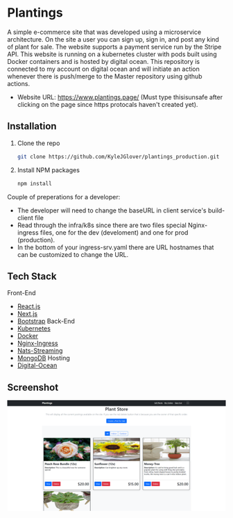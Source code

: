 
# Plantings

A simple e-commerce site that was developed using a microservice architecture. On the site a user you can sign up, sign in, and post any kind of plant for sale. The website supports a payment service run by the Stripe API. This website is running on a kubernetes cluster with pods built using Docker containers and is hosted by digital ocean. This repository is connected to my account on digital ocean and will initiate an action whenever there is push/merge to the Master repository using github actions. 
- Website URL: https://www.plantings.page/ (Must type thisisunsafe after clicking on the page since https protocals haven't created yet).

## Installation

1. Clone the repo
   ```sh
   git clone https://github.com/KyleJGlover/plantings_production.git
   ```
2. Install NPM packages
   ```sh
   npm install
   ```
Couple of preperations for a developer:
- The developer will need to change the baseURL in client service's build-client file
- Read through the infra/k8s since there are two files special Nginx-ingress files, one for the dev (develoment) and one for prod (production). 
- In the bottom of your ingress-srv.yaml there are URL hostnames that can be customized to change the URL.
## Tech Stack
Front-End 
- [React.js](https://reactjs.org/)
- [Next.js](https://nextjs.org/)
- [Bootstrap](https://getbootstrap.com)
Back-End
- [Kubernetes](https://kubernetes.io/)
- [Docker](https://www.docker.com/)
- [Nginx-Ingress](https://kubernetes.github.io/ingress-nginx/)
- [Nats-Streaming](https://docs.nats.io/nats-streaming-concepts/intro)
- [MongoDB](https://www.mongodb.com/)
Hosting 
- [Digital-Ocean](https://www.digitalocean.com/)

  
## Screenshot

![App Screenshot](https://raw.githubusercontent.com/KyleJGlover/plantings_production/dev2/Plantings-Main.png)

  
